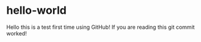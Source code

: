# hello-world

Hello this is a test first time using GitHub!
If you are reading this git commit worked!
